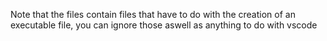 Note that the files contain files that have to do with the creation of an executable file, you can ignore those aswell as anything to do with vscode
